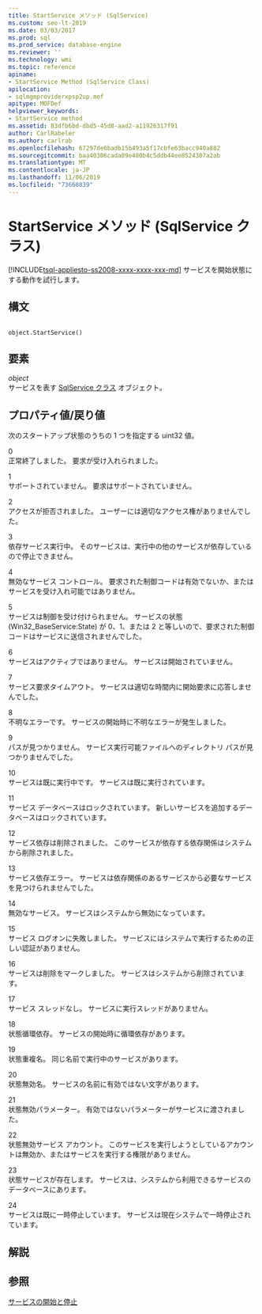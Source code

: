 ```yaml
---
title: StartService メソッド (SqlService)
ms.custom: seo-lt-2019
ms.date: 03/03/2017
ms.prod: sql
ms.prod_service: database-engine
ms.reviewer: ''
ms.technology: wmi
ms.topic: reference
apiname:
- StartService Method (SqlService Class)
apilocation:
- sqlmgmproviderxpsp2up.mof
apitype: MOFDef
helpviewer_keywords:
- StartService method
ms.assetid: 83dfb6bd-dbd5-45d8-aad2-a11926317f91
author: CarlRabeler
ms.author: carlrab
ms.openlocfilehash: 67297de6badb15b493a5f17cbfe63bacc940a882
ms.sourcegitcommit: baa40306cada09e480b4c5ddb44ee8524307a2ab
ms.translationtype: MT
ms.contentlocale: ja-JP
ms.lasthandoff: 11/06/2019
ms.locfileid: "73660839"
---
```

# <a name="startservice-method-sqlservice-class"></a>StartService メソッド (SqlService クラス)
[!INCLUDE[tsql-appliesto-ss2008-xxxx-xxxx-xxx-md](../../../includes/tsql-appliesto-ss2008-xxxx-xxxx-xxx-md.md)]
  サービスを開始状態にする動作を試行します。  
  
## <a name="syntax"></a>構文  
  
```  
  
object.StartService()  
```  
  
## <a name="parts"></a>要素  
 *object*  
 サービスを表す [SqlService クラス](../../../relational-databases/wmi-provider-configuration-classes/sqlservice-class/sqlservice-class.md) オブジェクト。  
  
## <a name="property-valuereturn-value"></a>プロパティ値/戻り値  
 次のスタートアップ状態のうちの 1 つを指定する uint32 値。  
  
 0  
 正常終了しました。 要求が受け入れられました。  
  
 1  
 サポートされていません。 要求はサポートされていません。  
  
 2  
 アクセスが拒否されました。 ユーザーには適切なアクセス権がありませんでした。  
  
 3  
 依存サービス実行中。 そのサービスは、実行中の他のサービスが依存しているので停止できません。  
  
 4  
 無効なサービス コントロール。 要求された制御コードは有効でないか、またはサービスを受け入れ可能ではありません。  
  
 5  
 サービスは制御を受け付けられません。 サービスの状態 (Win32_BaseService:State) が 0、1、または 2 と等しいので、要求された制御コードはサービスに送信されませんでした。  
  
 6  
 サービスはアクティブではありません。 サービスは開始されていません。  
  
 7  
 サービス要求タイムアウト。 サービスは適切な時間内に開始要求に応答しませんでした。  
  
 8  
 不明なエラーです。 サービスの開始時に不明なエラーが発生しました。  
  
 9  
 パスが見つかりません。 サービス実行可能ファイルへのディレクトリ パスが見つかりませんでした。  
  
 10  
 サービスは既に実行中です。 サービスは既に実行されています。  
  
 11  
 サービス データベースはロックされています。 新しいサービスを追加するデータベースはロックされています。  
  
 12  
 サービス依存は削除されました。 このサービスが依存する依存関係はシステムから削除されました。  
  
 13  
 サービス依存エラー。 サービスは依存関係のあるサービスから必要なサービスを見つけられませんでした。  
  
 14  
 無効なサービス。 サービスはシステムから無効になっています。  
  
 15  
 サービス ログオンに失敗しました。 サービスにはシステムで実行するための正しい認証がありません。  
  
 16  
 サービスは削除をマークしました。 サービスはシステムから削除されています。  
  
 17  
 サービス スレッドなし。 サービスに実行スレッドがありません。  
  
 18  
 状態循環依存。 サービスの開始時に循環依存があります。  
  
 19  
 状態重複名。 同じ名前で実行中のサービスがあります。  
  
 20  
 状態無効名。 サービスの名前に有効ではない文字があります。  
  
 21  
 状態無効パラメーター。 有効ではないパラメーターがサービスに渡されました。  
  
 22  
 状態無効サービス アカウント。 このサービスを実行しようとしているアカウントは無効か、またはサービスを実行する権限がありません。  
  
 23  
 状態サービスが存在します。 サービスは、システムから利用できるサービスのデータベースにあります。  
  
 24  
 サービスは既に一時停止しています。 サービスは現在システムで一時停止されています。  
  
## <a name="remarks"></a>解説  
  
## <a name="see-also"></a>参照  
 [サービスの開始と停止](https://technet.microsoft.com/library/ms174886\(v=sql.105\).aspx)  
  
  
